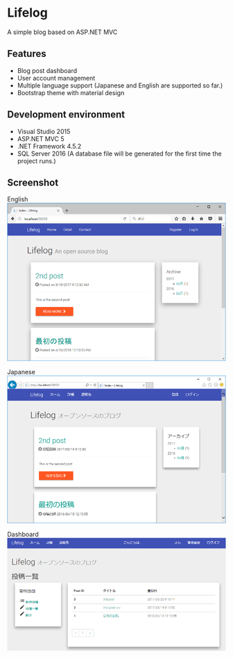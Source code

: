 # Lifelog
A simple blog based on ASP.NET MVC

## Features
- Blog post dashboard
- User account management
- Multiple language support (Japanese and English are supported so far.)
- Bootstrap theme with material design

## Development environment
- Visual Studio 2015
- ASP.NET MVC 5
- .NET Framework 4.5.2
- SQL Server 2016 (A database file will be generated for the first time the project runs.)

## Screenshot
English
![screenshot](https://github.com/ymita/LifeLog/blob/master/images/screenshot_en.png)

Japanese
![screenshot](https://github.com/ymita/LifeLog/blob/master/images/screenshot_jp.png)

Dashboard
![screenshot](https://github.com/ymita/LifeLog/blob/master/images/screenshot_jp2.png)
